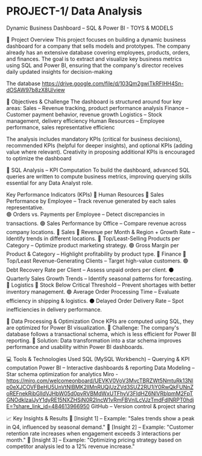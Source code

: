# PROJECT-1/ Data Analysis
Dynamic Business Dashboard – SQL & Power BI - TOYS & MODELS

📌 Project Overview
This project focuses on building a dynamic business dashboard for a company that sells models and prototypes. The company already has an extensive database covering employees, products, orders, and finances. The goal is to extract and visualize key business metrics using SQL and Power BI, ensuring that the company's director receives daily updated insights for decision-making

The database https://drive.google.com/file/d/103Qm2gwiTkRFlHH4Sn-dOSAW97b8zX8U/view

🎯 Objectives & Challenge
The dashboard is structured around four key areas:
Sales – Revenue tracking, product performance analysis
Finance – Customer payment behavior, revenue growth
Logistics – Stock management, delivery efficiency
Human Resources – Employee performance, sales representative efficienc

The analysis includes mandatory KPIs (critical for business decisions), recommended KPIs (helpful for deeper insights), and optional KPIs (adding value where relevant). Creativity in proposing additional KPIs is encouraged to optimize the dashboard

🔎 SQL Analysis – KPI Computation
To build the dashboard, advanced SQL queries are written to compute business metrics, improving querying skills essential for any Data Analyst role.

Key Performance Indicators (KPIs)
📌 Human Resources
🔴 Sales Performance by Employee – Track revenue generated by each sales representative. <br>
🟢 Orders vs. Payments per Employee – Detect discrepancies in transactions.
🟢 Sales Performance by Office – Compare revenue across company locations.
📌 Sales
🔴 Revenue per Month & Region + Growth Rate – Identify trends in different locations.
🔴 Top/Least-Selling Products per Category – Optimize product marketing strategy.
🟢 Gross Margin per Product & Category – Highlight profitability by product type.
📌 Finance
🔴 Top/Least Revenue-Generating Clients – Target high-value customers.
🟢 Debt Recovery Rate per Client – Assess unpaid orders per client.
⚫ Quarterly Sales Growth Trends – Identify seasonal patterns for forecasting.
📌 Logistics
🔴 Stock Below Critical Threshold – Prevent shortages with better inventory management.
🟢 Average Order Processing Time – Evaluate efficiency in shipping & logistics.
⚫ Delayed Order Delivery Rate – Spot inefficiencies in delivery performance.

🚀 Data Processing & Optimization
Once KPIs are computed using SQL, they are optimized for Power BI visualization.
📌 Challenge: The company's database follows a transactional schema, which is less efficient for Power BI reporting.
📌 Solution: Data transformation into a star schema improves performance and usability within Power BI dashboards.

💻 Tools & Technologies Used
 SQL (MySQL Workbench) – Querying & KPI computation
 Power BI – Interactive dashboards & reporting
 Data Modeling – Star schema optimization for analytics
 Miro - https://miro.com/welcomeonboard/UEVKV0VoV3MvcTBRZWt5NmtuRk13Nlp0eXJCOVFBeHU5UnVtNlBMK2llMnRUQjUzZVd3SUZ2RU1jY0RwQkFUNnZoREFnekRibGlldVJHbW05d0pvRVBMdWxUTFhyV3FIdHZ6NlVRblpmM2FpTGNOdklzalJyY1dyRE15NXZHSjN0R2lncW1vRmFBVnlLcVJzTmdFdlNRPT0hdjE=?share_link_id=484613966950
 GitHub – Version control & project sharing


📈 Key Insights & Results
🔹 [Insight 1] – Example: "Sales trends show a peak in Q4, influenced by seasonal demand."
🔹 [Insight 2] – Example: "Customer retention rate increases when engagement exceeds 3 interactions per month."
🔹 [Insight 3] – Example: "Optimizing pricing strategy based on competitor analysis led to a 12% revenue increase."
